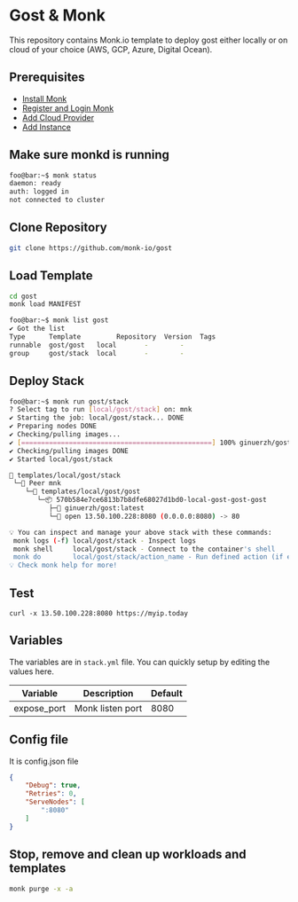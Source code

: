 # Gost & Monk

This repository contains Monk.io template to deploy gost either locally or on cloud of your choice (AWS, GCP, Azure, Digital Ocean).

## Prerequisites

- [Install Monk](https://docs.monk.io/docs/get-monk)
- [Register and Login Monk](https://docs.monk.io/docs/acc-and-auth)
- [Add Cloud Provider](https://docs.monk.io/docs/cloud-provider)
- [Add Instance](https://docs.monk.io/docs/multi-cloud)

## Make sure monkd is running

```bash
foo@bar:~$ monk status
daemon: ready
auth: logged in
not connected to cluster
```

## Clone Repository

```bash
git clone https://github.com/monk-io/gost
```

## Load Template

```bash
cd gost
monk load MANIFEST
```

```bash
foo@bar:~$ monk list gost
✔ Got the list
Type      Template         Repository  Version  Tags
runnable  gost/gost   local       -        -
group     gost/stack  local       -        -
```

## Deploy Stack

```bash
foo@bar:~$ monk run gost/stack
? Select tag to run [local/gost/stack] on: mnk
✔ Starting the job: local/gost/stack... DONE
✔ Preparing nodes DONE
✔ Checking/pulling images...
✔ [================================================] 100% ginuerzh/gost:latest mnk
✔ Checking/pulling images DONE
✔ Started local/gost/stack

🔩 templates/local/gost/stack
 └─🧊 Peer mnk
    └─🔩 templates/local/gost/gost
       └─📦 570b584e7ce6813b7b8dfe68027d1bd0-local-gost-gost-gost
          ├─🧩 ginuerzh/gost:latest
          └─🔌 open 13.50.100.228:8080 (0.0.0.0:8080) -> 80

💡 You can inspect and manage your above stack with these commands:
 monk logs (-f) local/gost/stack - Inspect logs
 monk shell     local/gost/stack - Connect to the container's shell
 monk do        local/gost/stack/action_name - Run defined action (if exists)
💡 Check monk help for more!
```

## Test

`curl -x 13.50.100.228:8080 https://myip.today`

## Variables

The variables are in `stack.yml` file. You can quickly setup by editing the values here.

| Variable    | Description      | Default |
| ----------- | ---------------- | ------- |
| expose_port | Monk listen port | 8080    |

## Config file

It is config.json file

``` json
{
    "Debug": true,
    "Retries": 0,
    "ServeNodes": [
        ":8080"
    ]
}
```

## Stop, remove and clean up workloads and templates

```bash
monk purge -x -a
```
